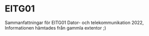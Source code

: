 # EITG01

Sammanfattningar för EITG01 Dator- och telekommunikation 2022, 
Informationen hämtades från gammla extentor ;)
